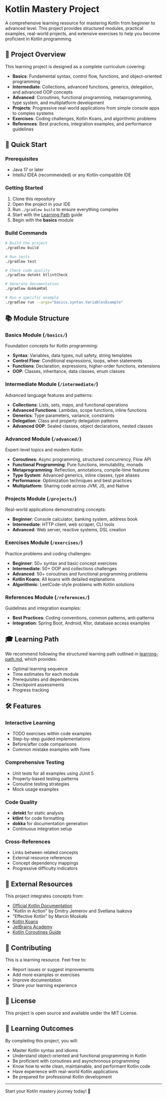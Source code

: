 # Kotlin Mastery Project

A comprehensive learning resource for mastering Kotlin from beginner to advanced level. This project provides structured modules, practical examples, real-world projects, and extensive exercises to help you become proficient in Kotlin programming.

## 🎯 Project Overview

This learning project is designed as a complete curriculum covering:

- **Basics**: Fundamental syntax, control flow, functions, and object-oriented programming
- **Intermediate**: Collections, advanced functions, generics, delegation, and advanced OOP concepts
- **Advanced**: Coroutines, functional programming, metaprogramming, type system, and multiplatform development
- **Projects**: Progressive real-world applications from simple console apps to complex systems
- **Exercises**: Coding challenges, Kotlin Koans, and algorithmic problems
- **References**: Best practices, integration examples, and performance guidelines

## 🚀 Quick Start

### Prerequisites
- Java 17 or later
- IntelliJ IDEA (recommended) or any Kotlin-compatible IDE

### Getting Started
1. Clone this repository
2. Open the project in your IDE
3. Run `./gradlew build` to ensure everything compiles
4. Start with the [Learning Path](learning-path.md) guide
5. Begin with the **basics** module

### Build Commands
```bash
# Build the project
./gradlew build

# Run tests
./gradlew test

# Check code quality
./gradlew detekt ktlintCheck

# Generate documentation
./gradlew dokkaHtml

# Run a specific example
./gradlew run --args="basics.syntax.VariablesExample"
```

## 📚 Module Structure

### Basics Module (`/basics/`)
Foundation concepts for Kotlin programming:
- **Syntax**: Variables, data types, null safety, string templates
- **Control Flow**: Conditional expressions, loops, when statements
- **Functions**: Declaration, expressions, higher-order functions, extensions
- **OOP**: Classes, inheritance, data classes, enum classes

### Intermediate Module (`/intermediate/`)
Advanced language features and patterns:
- **Collections**: Lists, sets, maps, and functional operations
- **Advanced Functions**: Lambdas, scope functions, inline functions
- **Generics**: Type parameters, variance, constraints
- **Delegation**: Class and property delegation patterns
- **Advanced OOP**: Sealed classes, object declarations, nested classes

### Advanced Module (`/advanced/`)
Expert-level topics and modern Kotlin:
- **Coroutines**: Async programming, structured concurrency, Flow API
- **Functional Programming**: Pure functions, immutability, monads
- **Metaprogramming**: Reflection, annotations, compile-time features
- **Type System**: Advanced generics, inline classes, type aliases
- **Performance**: Optimization techniques and best practices
- **Multiplatform**: Sharing code across JVM, JS, and Native

### Projects Module (`/projects/`)
Real-world applications demonstrating concepts:
- **Beginner**: Console calculator, banking system, address book
- **Intermediate**: HTTP client, web scraper, CLI tools
- **Advanced**: Web server, reactive systems, DSL creation

### Exercises Module (`/exercises/`)
Practice problems and coding challenges:
- **Beginner**: 50+ syntax and basic concept exercises
- **Intermediate**: 50+ OOP and collections challenges
- **Advanced**: 50+ coroutines and functional programming problems
- **Kotlin Koans**: All koans with detailed explanations
- **Algorithmic**: LeetCode-style problems with Kotlin solutions

### References Module (`/references/`)
Guidelines and integration examples:
- **Best Practices**: Coding conventions, common patterns, anti-patterns
- **Integration**: Spring Boot, Android, Ktor, database access examples

## 🎓 Learning Path

We recommend following the structured learning path outlined in [learning-path.md](learning-path.md), which provides:
- Optimal learning sequence
- Time estimates for each module
- Prerequisites and dependencies
- Checkpoint assessments
- Progress tracking

## 🛠 Features

### Interactive Learning
- TODO exercises within code examples
- Step-by-step guided implementations
- Before/after code comparisons
- Common mistake examples with fixes

### Comprehensive Testing
- Unit tests for all examples using JUnit 5
- Property-based testing patterns
- Coroutine testing strategies
- Mock usage examples

### Code Quality
- **detekt** for static analysis
- **ktlint** for code formatting
- **dokka** for documentation generation
- Continuous integration setup

### Cross-References
- Links between related concepts
- External resource references
- Concept dependency mappings
- Progressive difficulty indicators

## 📖 External Resources

This project integrates concepts from:
- [Official Kotlin Documentation](https://kotlinlang.org/docs/)
- "Kotlin in Action" by Dmitry Jemerov and Svetlana Isakova
- "Effective Kotlin" by Marcin Moskała
- [Kotlin Koans](https://play.kotlinlang.org/koans)
- [JetBrains Academy](https://www.jetbrains.com/academy/)
- [Kotlin Coroutines Guide](https://kotlinlang.org/docs/coroutines-guide.html)

## 🤝 Contributing

This is a learning resource. Feel free to:
- Report issues or suggest improvements
- Add more examples or exercises
- Improve documentation
- Share your learning experience

## 📄 License

This project is open source and available under the MIT License.

## 🎯 Learning Outcomes

By completing this project, you will:
- Master Kotlin syntax and idioms
- Understand object-oriented and functional programming in Kotlin
- Be proficient with coroutines and asynchronous programming
- Know how to write clean, maintainable, and performant Kotlin code
- Have experience with real-world Kotlin applications
- Be prepared for professional Kotlin development

---

Start your Kotlin mastery journey today! 🚀